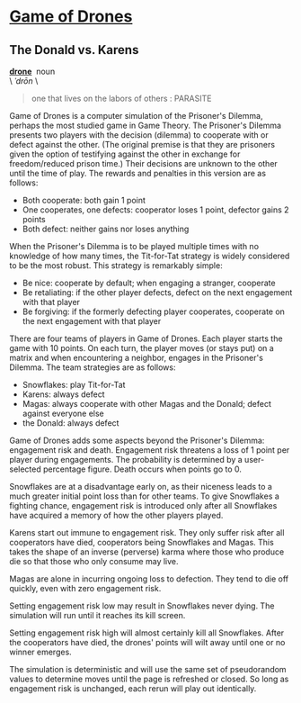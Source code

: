 # [Game of Drones](https://electric-eloquence.io/game-of-drones.html)

## The Donald vs. Karens

[**drone**](https://www.merriam-webster.com/dictionary/drone) &nbsp;noun  
\ *ˈdrōn* \

> one that lives on the labors of others : PARASITE

Game of Drones is a computer simulation of the Prisoner's Dilemma, perhaps the most studied game in Game Theory. The Prisoner's Dilemma presents two players with the decision (dilemma) to cooperate with or defect against the other. (The original premise is that they are prisoners given the option of testifying against the other in exchange for freedom/reduced prison time.) Their decisions are unknown to the other until the time of play. The rewards and penalties in this version are as follows:

* Both cooperate: both gain 1 point
* One cooperates, one defects: cooperator loses 1 point, defector gains 2 points
* Both defect: neither gains nor loses anything

When the Prisoner's Dilemma is to be played multiple times with no knowledge of how many times, the Tit-for-Tat strategy is widely considered to be the most robust. This strategy is remarkably simple:

* Be nice: cooperate by default; when engaging a stranger, cooperate
* Be retaliating: if the other player defects, defect on the next engagement with that player
* Be forgiving: if the formerly defecting player cooperates, cooperate on the next engagement with that player

There are four teams of players in Game of Drones. Each player starts the game with 10 points. On each turn, the player moves (or stays put) on a matrix and when encountering a neighbor, engages in the Prisoner's Dilemma. The team strategies are as follows:

* Snowflakes: play Tit-for-Tat
* Karens: always defect
* Magas: always cooperate with other Magas and the Donald; defect against everyone else
* the Donald: always defect

Game of Drones adds some aspects beyond the Prisoner's Dilemma: engagement risk and death. Engagement risk threatens a loss of 1 point per player during engagements. The probability is determined by a user-selected percentage figure. Death occurs when points go to 0.

Snowflakes are at a disadvantage early on, as their niceness leads to a much greater initial point loss than for other teams. To give Snowflakes a fighting chance, engagement risk is introduced only after all Snowflakes have acquired a memory of how the other players played.

Karens start out immune to engagement risk. They only suffer risk after all cooperators have died, cooperators being Snowflakes and Magas. This takes the shape of an inverse (perverse) karma where those who produce die so that those who only consume may live.

Magas are alone in incurring ongoing loss to defection. They tend to die off quickly, even with zero engagement risk.

Setting engagement risk low may result in Snowflakes never dying. The simulation will run until it reaches its kill screen.

Setting engagement risk high will almost certainly kill all Snowflakes. After the cooperators have died, the drones' points will wilt away until one or no winner emerges.

The simulation is deterministic and will use the same set of pseudorandom values to determine moves until the page is refreshed or closed. So long as engagement risk is unchanged, each rerun will play out identically.
